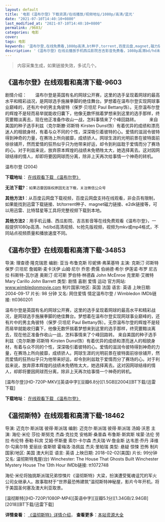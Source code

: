 ```yaml
---
layout: default
title: '电影《温布尔登》下载资源/在线播放/视频地址/1080p/高清/蓝光'
date: "2021-07-10T14:40:10+0800"
last_modified_at: "2021-07-10T14:40:10+0800"
permalink: /9603/
categories: 电影
cover:
tags: 电影
keywords: '温布尔登,在线免费看,1080p高清,bt种子,torrent,百度云盘,magnet,磁力链,迅雷下载资源'
description: '《温布尔登》在线云播放手机西瓜影院吉吉影音免费看，1080p高清bd/hd未删减完整版和tc抢先枪版，mkv/mp4格式，附带bt/torrent种子、magnet/磁力链、百度云盘、网盘资源迅雷下载链接'
---
```


>内容采集生成，如果链接失效，多试几个。


## 《温布尔登》在线观看和高清下载-9603

剧情介绍：　　温布尔登是英国有名的网球公开赛，这里的选手呈现着网球的最高水平和精彩战况，是网球选手施展拳脚的绝佳舞台。梦想着在温布尔登实现网球事业巅峰的，还有片中的男主角彼特（保罗·贝坦尼 Paul Bettany饰）。无奈温布尔登的辉煌不是轻而易举就能收归囊下，他像无数怀揣着梦想来到这里的选手那样，终究要黯淡离去，现在他正准备作收山一战，怎料事情来了个峰回路转。  　　来自美国的种子选手利兹（克尔斯滕·邓斯特 Kirsten Dunst饰）有着优异的成绩和漂亮迷人的相貌身材，有着与众不同的个性，深深吸引着彼特的心。爱情的滋润令彼特得到神奇的力量，在赛场上所向披靡，成绩骄人。网球生涯的光明前景在彼特面前徐徐铺开，然而爱情的狂热似乎只为他带来好运，却令到利兹耽于爱情而分了赛场的心。对于利兹来说，放弃原本辉煌的战绩未免牺牲太大，她选择离去。这对因网球结缘的情人，却即将要因网球而分离，除非上天再次给事情一个神奇的转机。


温布尔登 (2004)

**下载地址**： [在线观看下载 《温布尔登》](https://www.btbtdy.me/btdy/dy9261.html) 


**无法下载?**：`如果迅雷因版权原因无法下载，关注微信公众号 `

**其他方法1**：从百度云网盘下载视频，百度云网盘支持在线观看，非会员有限制，如果能找到迅雷下载链接、bt/torrent种子、magnet磁力链接、e2dk链接等，可以用迅雷、比特彗星等工具将完整视频下载到本地。

**其他方法2**：用手机云播、西瓜影院、吉吉影音等在线免费观看《温布尔登》，一般提供1080p高清、hd/bd高清视频、tc抢先版视频，视频为mkv或mp4格式，不同站点视频质量和播放速度不同。


## 《温布尔登》在线观看和高清下载-34853

导演: 理查德·隆克瑞恩 编剧: 亚当·布鲁克斯 珍妮佛·弗莱基特 主演: 克斯汀·邓斯特 保罗·贝坦尼 詹姆斯·麦卡沃伊 山姆·尼尔 乔恩·费儒 伯纳德·希尔 伊莲诺·布罗 尼古拉·科斯特-瓦尔道 奥斯汀·尼可斯 罗伯特·林德森 John McEnroe 克里斯·艾微特 Mary Carillo John Barrett 类型: 剧情 喜剧 爱情 运动 官方网站: www.wimbledonmovie.com 制片国家/地区: 英国 法国 语言: 英语 上映日期: 2004-09-17 片长: 98 分钟 又名: 网住爱情 情定温布尔登 / Wimbledon IMDb链接: tt0360201

温布尔登是英国有名的网球公开赛，这里的选手呈现着网球的最高水平和精彩战况，是网球选手施展拳脚的绝佳舞台。梦想着在温布尔登实现网球事业巅峰的，还有片中的男主角彼特（保罗·贝坦尼 Paul Bettany饰）。无奈温布尔登的辉煌不是轻而易举就能收归囊下，他像无数怀揣着梦想来到这里的选手那样，终究要黯淡离去，现在他正准备作收山一战，怎料事情来了个峰回路转。 来自美国的种子选手利兹（克尔斯滕·邓斯特 Kirsten Dunst饰）有着优异的成绩和漂亮迷人的相貌身材，有着与众不同的个性，深深吸引着彼特的心。爱情的滋润令彼特得到神奇的力量，在赛场上所向披靡，成绩骄人。网球生涯的光明前景在彼特面前徐徐铺开，然而爱情的狂热似乎只为他带来好运，却令到利兹耽于爱情而分了赛场的心。对于利兹来说，放弃原本辉煌的战绩未免牺牲太大，她选择离去。这对因网球结缘的情人，却即将要因网球而分离，除非上天再次给事情一个神奇的转机。


[温布尔登][HD-720P-MKV][英语中字][豆瓣6.8分][1.5GB][2004][BT下载/迅雷下载]

**下载地址**： [在线观看下载 《温布尔登》](https://www.btdx8.com/torrent/wimbledon_2004.html) 


## 《温彻斯特》在线观看和高清下载-18462

导演: 迈克尔·斯派瑞 彼得·斯派瑞 编剧: 迈克尔·斯派瑞 彼得·斯派瑞 汤姆·沃恩 主演: 海伦·米伦 莎拉·斯努克 杰森·克拉克 安格斯·桑普森 布鲁斯·斯宾斯 埃蒙·法伦 劳拉·布伦特 泰勒·科宾 艾姆·怀斯曼 索尔·卡尔森 杰夫瑞·W·詹金斯 达韦恩·乔丹 泽维尔·勾奥尔特 爱丽丝·查斯顿 霍梅洛·洛佩兹 杰夫·里帕瑞 类型: 悬疑 惊悚 恐怖 制片国家/地区: 美国 澳大利亚 语言: 英语 上映日期: 2018-02-02(美国) 片长: 99分钟 又名: 温彻斯特鬼屋(台) Winchester: The House That Ghosts Built Winchester Mystery House The 13th Hour IMDb链接: tt1072748

海伦·米伦将独挑斯派瑞兄弟惊悚片《温彻斯特》大梁，扮演遭受冤魂诅咒的军火公司女继承人。故事取材于“世界最恐怖建筑”温彻斯特神秘屋，影片今年开机，将于美国圣何塞及澳大利亚取景。


[温彻斯特][HD-720P/1080P-MP4][英语中字][豆瓣5.1分][1.34GB/2.94GB][2018][BT下载/迅雷下载]

**详情查看**： [《温彻斯特》详情介绍](/movie/18462/)， **查看更多**：[本站资源大全](/movie/t/all/)

